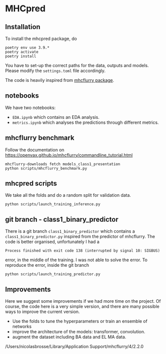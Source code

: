# MHCpred

## Installation

To install the mhcpred package, do 

    poetry env use 3.9.*
    poetry activate
    poetry install

You have to set-up the correct paths for the data, outputs and models.
Please modify the `settings.toml` file accordingly.

The code is heavily inspired from [mhcflurry package](https://github.com/openvax/mhcflurry).

## notebooks

We have two notebooks: 

- `EDA.ipynb` which contains an EDA analysis.
- `metrics.ipynb` which analyses the predictions through different metrics.

## mhcflurry benchmark

Follow the documentation on https://openvax.github.io/mhcflurry/commandline_tutorial.html

    mhcflurry-downloads fetch models_class1_presentation
    python scripts/mhcflurry_benchmark.py

## mhcpred scripts

We take all the folds and do a random split for validation data.

    python scripts/launch_training_inference.py

## git branch - class1_binary_predictor

There is a git branch `class1_binary_predictor` which contains a `class1_binary_predictor.py` 
inspired from the predictor of mhcflurry. The code is better organised, unfortunately I had a 

    Process finished with exit code 138 (interrupted by signal 10: SIGBUS)

error, in the middle of the training. I was not able to solve the error.
To reproduce the error, inside the git branch

    python scripts/launch_training_predictor.py

## Improvements

Here we suggest some improvements if we had more time on the project.
Of course, the code here is a very simple version, and there are many possible ways to improve the current version.

- Use the folds to tune the hyperparameters or train an ensemble of networks 
- improve the architecture of the models: transformer, convolution.
- augment the dataset including BA data and EL MA data.


/Users/nicolasbrosse/Library/Application Support/mhcflurry/4/2.2.0
